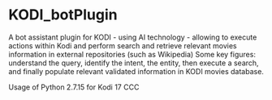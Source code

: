 # KODI_botPlugin
A bot assistant plugin for KODI - using AI technology - allowing to execute actions within Kodi and perform search  and retrieve relevant movies information in external repositories (such as Wikipedia)
Some key figures: understand the query, identify the intent, the entity, then execute a search, and finally populate relevant validated information in KODI movies database.

Usage of Python 2.7.15 for Kodi 17
CCC